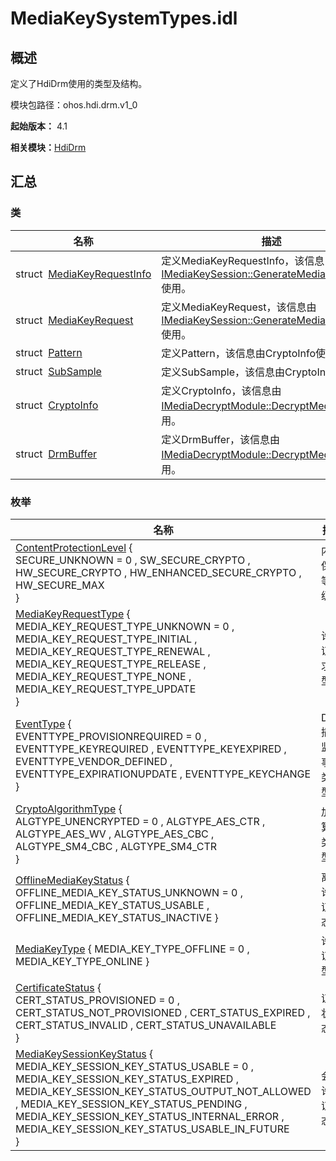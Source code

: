 # MediaKeySystemTypes.idl


## 概述

定义了HdiDrm使用的类型及结构。

模块包路径：ohos.hdi.drm.v1_0

**起始版本：** 4.1

**相关模块：**[HdiDrm](_hdi_drm.md)


## 汇总


### 类

| 名称 | 描述 | 
| -------- | -------- |
| struct&nbsp;&nbsp;[MediaKeyRequestInfo](_media_key_request_info.md) | 定义MediaKeyRequestInfo，该信息由[IMediaKeySession::GenerateMediaKeyRequest](interface_i_media_key_session.md#generatemediakeyrequest)使用。 | 
| struct&nbsp;&nbsp;[MediaKeyRequest](_media_key_request.md) | 定义MediaKeyRequest，该信息由[IMediaKeySession::GenerateMediaKeyRequest](interface_i_media_key_session.md#generatemediakeyrequest)使用。 | 
| struct&nbsp;&nbsp;[Pattern](_pattern.md) | 定义Pattern，该信息由CryptoInfo使用。 | 
| struct&nbsp;&nbsp;[SubSample](_sub_sample.md) | 定义SubSample，该信息由CryptoInfo使用。 | 
| struct&nbsp;&nbsp;[CryptoInfo](_crypto_info.md) | 定义CryptoInfo，该信息由[IMediaDecryptModule::DecryptMediaData](interface_i_media_decrypt_module.md#decryptmediadata)使用。 | 
| struct&nbsp;&nbsp;[DrmBuffer](_drm_buffer.md) | 定义DrmBuffer，该信息由[IMediaDecryptModule::DecryptMediaData](interface_i_media_decrypt_module.md#decryptmediadata)使用。 | 


### 枚举

| 名称 | 描述 | 
| -------- | -------- |
| [ContentProtectionLevel](_hdi_drm.md#contentprotectionlevel) {<br/>SECURE_UNKNOWN = 0 , SW_SECURE_CRYPTO , HW_SECURE_CRYPTO , HW_ENHANCED_SECURE_CRYPTO , HW_SECURE_MAX<br/>} | 内容保护等级。 | 
| [MediaKeyRequestType](_hdi_drm.md#mediakeyrequesttype) {<br/>MEDIA_KEY_REQUEST_TYPE_UNKNOWN = 0 , MEDIA_KEY_REQUEST_TYPE_INITIAL , MEDIA_KEY_REQUEST_TYPE_RENEWAL , MEDIA_KEY_REQUEST_TYPE_RELEASE , MEDIA_KEY_REQUEST_TYPE_NONE , MEDIA_KEY_REQUEST_TYPE_UPDATE<br/>} | 许可证请求类型。 | 
| [EventType](_hdi_drm.md#eventtype) {<br/>EVENTTYPE_PROVISIONREQUIRED = 0 , EVENTTYPE_KEYREQUIRED , EVENTTYPE_KEYEXPIRED , EVENTTYPE_VENDOR_DEFINED , EVENTTYPE_EXPIRATIONUPDATE , EVENTTYPE_KEYCHANGE<br/>} | DRM插件监听事件类型。 | 
| [CryptoAlgorithmType](_hdi_drm.md#cryptoalgorithmtype) {<br/>ALGTYPE_UNENCRYPTED = 0 , ALGTYPE_AES_CTR , ALGTYPE_AES_WV , ALGTYPE_AES_CBC , ALGTYPE_SM4_CBC , ALGTYPE_SM4_CTR<br/>} | 加密算法类型。 | 
| [OfflineMediaKeyStatus](_hdi_drm.md#offlinemediakeystatus) { OFFLINE_MEDIA_KEY_STATUS_UNKNOWN = 0 , OFFLINE_MEDIA_KEY_STATUS_USABLE , OFFLINE_MEDIA_KEY_STATUS_INACTIVE } | 离线许可证状态。 | 
| [MediaKeyType](_hdi_drm.md#mediakeytype) { MEDIA_KEY_TYPE_OFFLINE = 0 , MEDIA_KEY_TYPE_ONLINE } | 许可证类型。 | 
| [CertificateStatus](_hdi_drm.md#certificatestatus) {<br/>CERT_STATUS_PROVISIONED = 0 , CERT_STATUS_NOT_PROVISIONED , CERT_STATUS_EXPIRED , CERT_STATUS_INVALID , CERT_STATUS_UNAVAILABLE<br/>} | 证书状态。 | 
| [MediaKeySessionKeyStatus](_hdi_drm.md#mediakeysessionkeystatus) {<br/>MEDIA_KEY_SESSION_KEY_STATUS_USABLE = 0 , MEDIA_KEY_SESSION_KEY_STATUS_EXPIRED , MEDIA_KEY_SESSION_KEY_STATUS_OUTPUT_NOT_ALLOWED , MEDIA_KEY_SESSION_KEY_STATUS_PENDING , MEDIA_KEY_SESSION_KEY_STATUS_INTERNAL_ERROR , MEDIA_KEY_SESSION_KEY_STATUS_USABLE_IN_FUTURE<br/>} | 会话许可证状态。 | 
